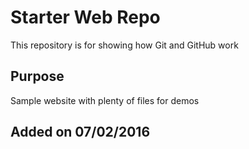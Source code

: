 # Starter Web Repo

This repository is for showing how Git and GitHub work

## Purpose

Sample website with plenty of files for demos

## Added on 07/02/2016